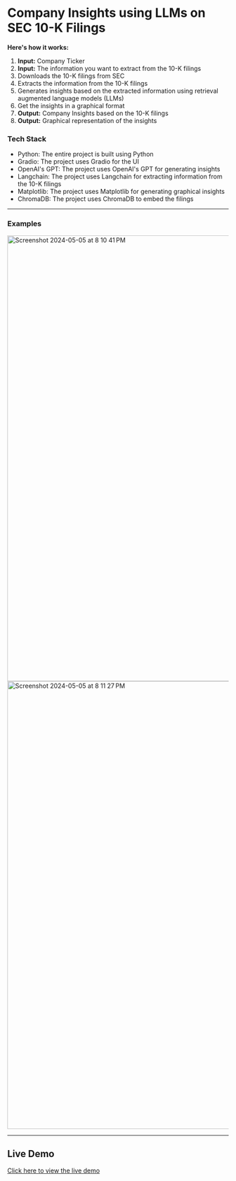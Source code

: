 # Company Insights using LLMs on SEC 10-K Filings

**Here's how it works:**
1. **Input:** Company Ticker
2. **Input:** The information you want to extract from the 10-K filings
3. Downloads the 10-K filings from SEC
4. Extracts the information from the 10-K filings
5. Generates insights based on the extracted information using retrieval augmented language models (LLMs)
6. Get the insights in a graphical format
7. **Output:** Company Insights based on the 10-K filings
8. **Output:** Graphical representation of the insights

### Tech Stack
- Python: The entire project is built using Python
- Gradio: The project uses Gradio for the UI
- OpenAI's GPT: The project uses OpenAI's GPT for generating insights
- Langchain: The project uses Langchain for extracting information from the 10-K filings
- Matplotlib: The project uses Matplotlib for generating graphical insights
- ChromaDB: The project uses ChromaDB to embed the filings

---
### Examples
<img width="1015" alt="Screenshot 2024-05-05 at 8 10 41 PM" src="https://github.com/krish-shar/fintech-lab-project/assets/48652554/2c3d8792-eb01-4f8a-9a36-225713f19a32">

<img width="1020" alt="Screenshot 2024-05-05 at 8 11 27 PM" src="https://github.com/krish-shar/fintech-lab-project/assets/48652554/535bc488-9949-4f1f-ba1e-6dd3e294caaa">


---

## Live Demo
[Click here to view the live demo](https://huggingface.co/spaces/krish-shar/fintech-lab-project)

